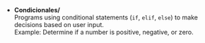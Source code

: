 - **Condicionales/**  
  Programs using conditional statements (`if`, `elif`, `else`) to make decisions based on user input.  
  Example: Determine if a number is positive, negative, or zero.